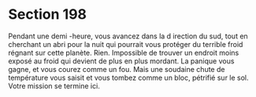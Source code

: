 # Section 198

Pendant une demi -heure, vous avancez dans la d irection du sud,
tout en cherchant un abri pour la nuit qui pourrait vous protéger
du terrible froid régnant sur cette planète. Rien. Impossible de
trouver un endroit moins exposé au froid qui devient de plus en
plus mordant. La panique vous gagne, et vous  courez comme un
fou. Mais une soudaine chute de température vous saisit et vous
tombez comme un bloc, pétrifié sur le sol. Votre mission se
termine ici.